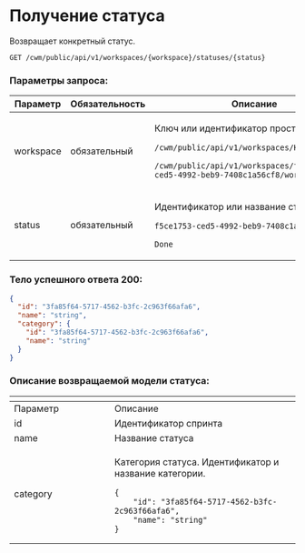 # Получение статуса

Возвращает конкретный статус.

`GET /cwm/public/api/v1/workspaces/{workspace}/statuses/{status}`

### Параметры запроса:

| Параметр  | Обязательность | Описание                                                                                                                                                                                                  |
| --------- | -------------- | --------------------------------------------------------------------------------------------------------------------------------------------------------------------------------------------------------- |
| workspace | обязательный   | <p>Ключ или идентификатор пространства</p><p><code>/cwm/public/api/v1/workspaces/KEY/workitems</code></p><p><code>/cwm/public/api/v1/workspaces/f5ce1753-ced5-4992-beb9-7408c1a56cf8/workitems</code></p> |
| status    | обязательный   | <p>Идентификатор или название статуса</p><p><code>f5ce1753-ced5-4992-beb9-7408c1a56cf8</code></p><p><code>Done</code></p>                                                                                 |

### Тело успешного ответа 200:

```json
{
  "id": "3fa85f64-5717-4562-b3fc-2c963f66afa6",
  "name": "string",
  "category": {
    "id": "3fa85f64-5717-4562-b3fc-2c963f66afa6",
    "name": "string"
  }
}
```

### Описание возвращаемой модели статуса:

<table data-header-hidden><thead><tr><th width="161"></th><th></th></tr></thead><tbody><tr><td>Параметр</td><td>Описание</td></tr><tr><td>id</td><td>Идентификатор спринта</td></tr><tr><td>name</td><td>Название статуса</td></tr><tr><td>category</td><td><p>Категория статуса. Идентификатор и название категории.</p><pre class="language-json"><code class="lang-json">{
    "id": "3fa85f64-5717-4562-b3fc-2c963f66afa6",
    "name": "string"
}
</code></pre></td></tr></tbody></table>
